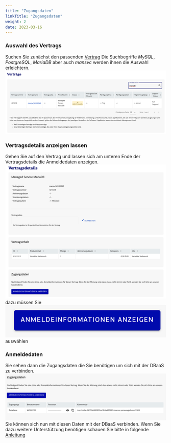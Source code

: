 ```yaml
---
title: "Zugangsdaten"
linkTitle: "Zugangsdaten"
weight: 2
date: 2023-03-16
---
```


### Auswahl des Vertrags
Suchen Sie zunächst den passenden [Vertrag](https://customerservice.plusserver.com/billing/contracts)
Die Suchbegriffe *MySQL*, *PostgreSQL*, *MariaDB* aber auch *mansvc* werden ihnen die Auswahl erleichtern.
![Verträge](1-contracts.png)

### Vertragsdetails anzeigen lassen
Gehen Sie auf den Vertrag und lassen sich am unteren Ende der Vertragsdetails die Anmeldedaten anzeigen.
![Anzeige der Vertragsdetails](2-contract-details.png)
dazu müssen Sie 
![Anmeldedaten](3-show-login-details.png)
auswählen

### Anmeldedaten
Sie sehen dann die Zugangsdaten die Sie benötigen um sich mit der DBaaS zu verbinden.
![Zugangsdaten](4-zugangsdaten.png)
Sie können sich nun mit diesen Daten mit der DBaaS verbinden. Wenn Sie dazu weitere Unterstützung benötigen schauen Sie bitte in folgende [Anleitung](https://docs.xaas.get-cloud.io/docs/01-dbaas/03-howto/db-login)
